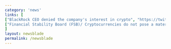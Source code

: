```yaml
---
category: 'news'
links: [
["BlackRock CEO denied the company's interest in crypto", "https://twitter.com/BOC__Official/status/1018965311175962624"],
["Financial Stability Board (FSB)/ Cryptocurrencies do not pose a material risk to the global financial system.", "https://www.forbes.com/sites/billybambrough/2018/07/17/international-finance-watchdog-in-surprise-bitcoin-backing-as-it-reveals-crypto-stocktake/#2bf1c5ae32c3"]
]
layout: newsblade
permalink: /newsblade
---
```

